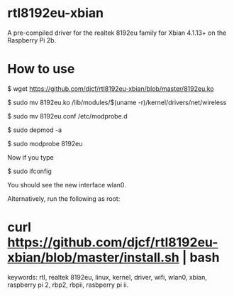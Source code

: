 # rtl8192eu-xbian
A pre-compiled driver for the realtek 8192eu family for Xbian 4.1.13+ on the Raspberry Pi 2b.

# How to use

$ wget https://github.com/djcf/rtl8192eu-xbian/blob/master/8192eu.ko

$ sudo mv 8192eu.ko /lib/modules/$(uname -r)/kernel/drivers/net/wireless

$ sudo mv 8192eu.conf /etc/modprobe.d

$ sudo depmod -a

$ sudo modprobe 8192eu

Now if you type

$ sudo ifconfig

You should see the new interface wlan0.

Alternatively, run the following as root:

# curl https://github.com/djcf/rtl8192eu-xbian/blob/master/install.sh | bash

keywords: rtl, realtek 8192eu, linux, kernel, driver, wifi, wlan0, xbian, raspberry pi 2, rbp2, rbpii, rasbperry pi ii.